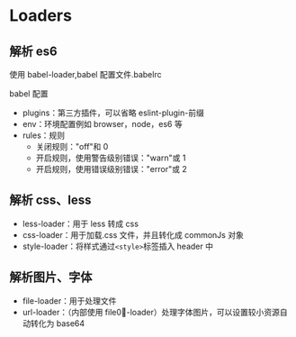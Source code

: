 # Loaders

## 解析 es6

使用 babel-loader,babel 配置文件.babelrc

babel 配置

- plugins：第三方插件，可以省略 eslint-plugin-前缀
- env：环境配置例如 browser，node，es6 等
- rules：规则
  - 关闭规则："off"和 0
  - 开启规则，使用警告级别错误："warn"或 1
  - 开启规则，使用错误级别错误："error"或 2

## 解析 css、less

- less-loader：用于 less 转成 css
- css-loader：用于加载.css 文件，并且转化成 commonJs 对象
- style-loader：将样式通过`<style>`标签插入 header 中

## 解析图片、字体

- file-loader：用于处理文件
- url-loader：（内部使用 file0-loader）处理字体图片，可以设置较小资源自动转化为 base64

